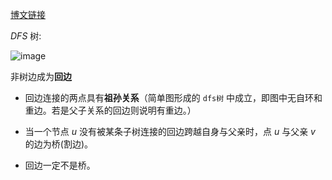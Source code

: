 [博文链接](https://blog.csdn.net/weixin_43848437/article/details/105133155?ops_request_misc=%257B%2522request%255Fid%2522%253A%2522166268926716800182110200%2522%252C%2522scm%2522%253A%252220140713.130102334..%2522%257D&request_id=166268926716800182110200&biz_id=0&utm_medium=distribute.pc_search_result.none-task-blog-2~all~sobaiduend~default-1-105133155-null-null.142%5Ev47%5Epc_rank_34_default_2,201%5Ev3%5Econtrol_2&utm_term=dfs%E6%A0%91&spm=1018.2226.3001.4187)


$`DFS`$ 树:

![image](https://github.com/Sheepsheep1420/my_ACM/assets/97673966/eeb500e2-e67f-4a32-8db9-fe277115796f)


非树边成为**回边**

- 回边连接的两点具有**祖孙关系**（简单图形成的 `dfs树` 中成立，即图中无自环和重边。若是父子关系的回边则说明有重边。）

- 当一个节点 $`u`$ 没有被某条子树连接的回边跨越自身与父亲时，点 $`u`$ 与父亲 $`v`$ 的边为桥(割边)。

- 回边一定不是桥。
